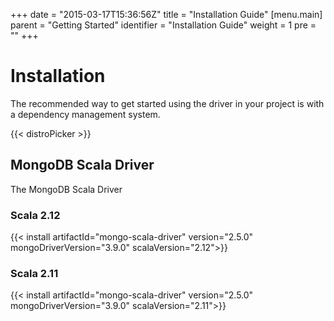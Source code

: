 +++
date = "2015-03-17T15:36:56Z"
title = "Installation Guide"
[menu.main]
  parent = "Getting Started"
  identifier = "Installation Guide"
  weight = 1
  pre = "<i class='fa'></i>"
+++

# Installation

The recommended way to get started using the driver in your project is with a dependency management system.

{{< distroPicker >}}

## MongoDB Scala Driver
The MongoDB Scala Driver

### Scala 2.12

{{< install artifactId="mongo-scala-driver" version="2.5.0" mongoDriverVersion="3.9.0" scalaVersion="2.12">}}

### Scala 2.11

{{< install artifactId="mongo-scala-driver" version="2.5.0" mongoDriverVersion="3.9.0" scalaVersion="2.11">}}
